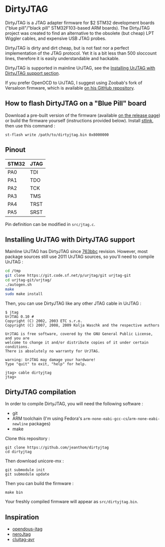 # DirtyJTAG

DirtyJTAG is a JTAG adapter firmware for $2 STM32 development boards ("blue pill"/"black pill" STM32F103-based ARM boards). The DirtyJTAG project was created to find an alternative to the obsolete (but cheap) LPT Wiggler cables, and expensive USB JTAG probes.

DirtyJTAG is dirty and dirt cheap, but is not fast nor a perfect implementation of the JTAG protocol. Yet it is a bit less than 500 sloccount lines, therefore it is easily understandable and hackable.

DirtyJTAG is supported in mainline UrJTAG, see the [Installing UrJTAG with DirtyJTAG support section](#installing-urjtag-with-dirtyjtag-support).

If you prefer OpenOCD to UrJTAG, I suggest using Zoobab's fork of Versaloon firmware, which is available [on his GitHub repository](https://github.com/zoobab/versaloon).

## How to flash DirtyJTAG on a "Blue Pill" board

Download a pre-built version of the firmware (available [on the release page](https://github.com/jeanthom/dirtyjtag/releases)) or build the firmware yourself (instructions provided below). Install [stlink](https://github.com/texane/stlink), then use this command :

```
st-flash write /path/to/dirtyjtag.bin 0x8000000
```

## Pinout

| STM32 | JTAG |
|-------|------|
| PA0   | TDI  |
| PA1   | TDO  |
| PA2   | TCK  |
| PA3   | TMS  |
| PA4   | TRST |
| PA5   | SRST |

Pin definition can be modified in `src/jtag.c`.

## Installing UrJTAG with DirtyJTAG support

Mainline UrJTAG has DirtyJTAG since [763bbc](https://sourceforge.net/p/urjtag/git/ci/763bbce1213f5759e2925773d0dd5f3b537368f6/tree/) revision. However, most package sources still use 2011 UrJTAG sources, so you'll need to compile UrJTAG :

```bash
cd /tmp
git clone https://git.code.sf.net/p/urjtag/git urjtag-git
cd urjtag-git/urjtag/
./autogen.sh
make
sudo make install
```

Then, you can use DirtyJTAG like any other JTAG cable in UrJTAG :

```text
$ jtag
UrJTAG 0.10 #
Copyright (C) 2002, 2003 ETC s.r.o.
Copyright (C) 2007, 2008, 2009 Kolja Waschk and the respective authors

UrJTAG is free software, covered by the GNU General Public License, and you are
welcome to change it and/or distribute copies of it under certain conditions.
There is absolutely no warranty for UrJTAG.

warning: UrJTAG may damage your hardware!
Type "quit" to exit, "help" for help.

jtag> cable dirtyjtag
jtag>
```

## DirtyJTAG compilation

In order to compile DirtyJTAG, you will need the following software :

 * git
 * ARM toolchain (I'm using Fedora's `arm-none-eabi-gcc-cs`/`arm-none-eabi-newline` packages)
 * make

Clone this repository :

```
git clone https://github.com/jeanthom/dirtyjtag
cd dirtyjtag
```

Then download unicore-mx :

```
git submodule init
git submodule update
```

Then you can build the firmware :

```
make bin
```

Your freshly compiled firmware will appear as `src/dirtyjtag.bin`.

## Inspiration

 * [opendous-jtag](https://github.com/vfonov/opendous-jtag)
 * [neroJtag](https://github.com/makestuff/neroJtag)
 * [clujtag-avr](https://github.com/ClusterM/clujtag-avr)
